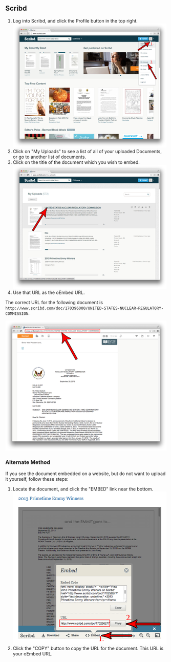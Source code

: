 ## Scribd

1. Log into Scribd, and click the Profile button in the top right.  
![Scribd 1](images/scribd1.png)
2. Click on "My Uploads" to see a list of all of your uploaded Documents, or go to another list of documents.
3. Click on the title of the document which you wish to embed.  
![Scribd 2](images/scribd2.png)
4. Use that URL as the oEmbed URL.


The correct URL for the following document is `http://www.scribd.com/doc/170396000/UNITED-STATES-NUCLEAR-REGULATORY-COMMISSION`.

![Scribd 3](images/scribd3.png)

### Alternate Method

If you see the document embedded on a website, but do not want to upload it yourself, follow these steps:

1. Locate the document, and click the "EMBED" link near the bottom.  
![Scribd 4](images/scribd4.png)
2. Click the "COPY" button to copy the URL for the document. This URL is your oEmbed URL.
